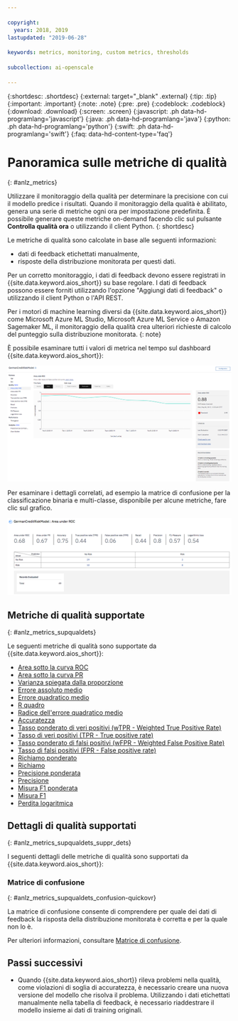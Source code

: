 ```yaml
---

copyright:
  years: 2018, 2019
lastupdated: "2019-06-28"

keywords: metrics, monitoring, custom metrics, thresholds

subcollection: ai-openscale

---
```


{:shortdesc: .shortdesc}
{:external: target="_blank" .external}
{:tip: .tip}
{:important: .important}
{:note: .note}
{:pre: .pre}
{:codeblock: .codeblock}
{:download: .download}
{:screen: .screen}
{:javascript: .ph data-hd-programlang='javascript'}
{:java: .ph data-hd-programlang='java'}
{:python: .ph data-hd-programlang='python'}
{:swift: .ph data-hd-programlang='swift'}
{:faq: data-hd-content-type='faq'}

# Panoramica sulle metriche di qualità
{: #anlz_metrics}

Utilizzare il monitoraggio della qualità per determinare la precisione con cui il modello predice i risultati. Quando il monitoraggio della qualità è abilitato, genera una serie di metriche ogni ora per impostazione predefinita. È possibile generare queste metriche on-demand facendo clic sul pulsante **Controlla qualità ora** o utilizzando il client Python.
{: shortdesc}

Le metriche di qualità sono calcolate in base alle seguenti informazioni:

- dati di feedback etichettati manualmente,
- risposte della distribuzione monitorata per questi dati.

Per un corretto monitoraggio, i dati di feedback devono essere registrati in {{site.data.keyword.aios_short}} su base regolare. I dati di feedback possono essere forniti utilizzando l'opzione "Aggiungi dati di feedback" o utilizzando il client Python o l'API REST.

Per i motori di machine learning diversi da {{site.data.keyword.aios_short}} come Microsoft Azure ML Studio, Microsoft Azure ML Service o Amazon Sagemaker ML, il monitoraggio della qualità crea ulteriori richieste di calcolo del punteggio sulla distribuzione monitorata.
{: note}

È possibile esaminare tutti i valori di metrica nel tempo sul dashboard {{site.data.keyword.aios_short}}:

![grafico delle metriche di qualità che mostra la deviazione dell'area sotto la curva di ROC](images/quality_metrics_001.png)


Per esaminare i dettagli correlati, ad esempio la matrice di confusione per la classificazione binaria e multi-classe, disponibile per alcune metriche, fare clic sul grafico.

![tabella dei dettagli delle metriche di qualità](images/quality_metrics_002.png)

## Metriche di qualità supportate
{: #anlz_metrics_supqualdets}

Le seguenti metriche di qualità sono supportate da {{site.data.keyword.aios_short}}:

- [Area sotto la curva ROC](https://test.cloud.ibm.com/docs/services/ai-openscale?topic=ai-openscale-quality_roc)
- [Area sotto la curva PR](https://test.cloud.ibm.com/docs/services/ai-openscale?topic=ai-openscale-quality-area-pr)
- [Varianza spiegata dalla proporzione](https://test.cloud.ibm.com/docs/services/ai-openscale?topic=ai-openscale-quality_var)
- [Errore assoluto medio](https://test.cloud.ibm.com/docs/services/ai-openscale?topic=ai-openscale-quality_abserror)
- [Errore quadratico medio](https://test.cloud.ibm.com/docs/services/ai-openscale?topic=ai-openscale-quality_squerror)
- [R quadro](https://test.cloud.ibm.com/docs/services/ai-openscale?topic=ai-openscale-quality_r_squared)
- [Radice dell'errore quadratico medio](https://test.cloud.ibm.com/docs/services/ai-openscale?topic=ai-openscale-supqualdets_squ_errors_mean)
- [Accuratezza](https://test.cloud.ibm.com/docs/services/ai-openscale?topic=ai-openscale-accuracy-opener)
- [Tasso ponderato di veri positivi (wTPR - Weighted True Positive Rate)](https://test.cloud.ibm.com/docs/services/ai-openscale?topic=ai-openscale-quality-wtpr)
- [Tasso di veri positivi (TPR - True positive rate)](https://test.cloud.ibm.com/docs/services/ai-openscale?topic=ai-openscale-quality_tpr)
- [Tasso ponderato di falsi positivi (wFPR - Weighted False Positive Rate)](https://test.cloud.ibm.com/docs/services/ai-openscale?topic=ai-openscale-quality_wfpr_weighted)
- [Tasso di falsi positivi (FPR - False positive rate)](https://test.cloud.ibm.com/docs/services/ai-openscale?topic=ai-openscale-quality_fpr_false)
- [Richiamo ponderato](https://test.cloud.ibm.com/docs/services/ai-openscale?topic=ai-openscale-quality_weighted_recall)
- [Richiamo](https://test.cloud.ibm.com/docs/services/ai-openscale?topic=ai-openscale-quality_recall)
- [Precisione ponderata](https://test.cloud.ibm.com/docs/services/ai-openscale?topic=ai-openscale-quality_wgth_prec)
- [Precisione](https://test.cloud.ibm.com/docs/services/ai-openscale?topic=ai-openscale-quality_precision)
- [Misura F1 ponderata](https://test.cloud.ibm.com/docs/services/ai-openscale?topic=ai-openscale-quality_wght_f1-measure)
- [Misura F1](https://test.cloud.ibm.com/docs/services/ai-openscale?topic=ai-openscale-quality_f1-measr)
- [Perdita logaritmica](https://test.cloud.ibm.com/docs/services/ai-openscale?topic=ai-openscale-quality_log_loss)

## Dettagli di qualità supportati
{: #anlz_metrics_supqualdets_suppr_dets}

I seguenti dettagli delle metriche di qualità sono supportati da {{site.data.keyword.aios_short}}:

### Matrice di confusione
{: #anlz_metrics_supqualdets_confusion-quickovr}

La matrice di confusione consente di comprendere per quale dei dati di feedback la risposta della distribuzione monitorata è corretta e per la quale non lo è.

Per ulteriori informazioni, consultare [Matrice di confusione](/docs/services/ai-openscale?topic=ai-openscale-it-conf-mtx).

## Passi successivi

- Quando {{site.data.keyword.aios_short}} rileva problemi nella qualità, come violazioni di soglia di accuratezza, è necessario creare una nuova versione del modello che risolva il problema. Utilizzando i dati etichettati manualmente nella tabella di feedback, è necessario riaddestrare il modello insieme ai dati di training originali.

